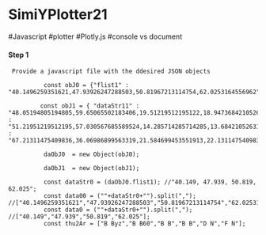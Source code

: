 # SimiYPlotter21
#Javascript #plotter #Plotly.js #console vs document

#### Step 1

     Provide a javascript file with the ddesired JSON objects

              const obJ0 = {"flist1" : "40.1496259351621,47.93926247288503,50.81967213114754,62.0253164556962","flist2":"64.97816593886463,59.73799126637555,57.37991266375546,44.80349344978166","flist3":"30.139372822299652,19.686411149825783,14.982578397212542,9.177215189873417","flist4":"29.649122807017545,19.12280701754386,14.385964912280702,9.81012658227848","flist5":"39.15211970074813,47.07158351409978,50.0,61.392405063291136","flist6":"23.18007662835249,11.685823754789272,6.513409961685824,17.40506329113924"};

             const obJ1 = { "dataStr11" : "48.05194805194805,59.65065502183406,19.51219512195122,18.94736842105263,47.18614718614719,11.49425287356322","dataStr12" : "51.21951219512195,57.030567685589524,14.285714285714285,13.68421052631579,50.40650406504065,5.74712643678161","dataStr13" : "67.21311475409836,36.06986899563319,21.584699453551913,22.131147540983605,66.66666666666666,28.688524590163933"};

              daObJ0  = new Object(obJ0); 

              daObJ1  = new Object(obJ1); 

              const dataStr0 = (daObJ0.flist1); //"40.149, 47.939, 50.819, 62.025"; 
              const data00 = (""+dataStr0+"").split(","); //["40.1496259351621","47.93926247288503","50.81967213114754","62.0253164556962"];
              const data0 = (""+dataStr0+"").split(","); //["40.149","47.939","50.819","62.025"];
              const thu2Ar = ["B Byz","B B60","B B","B B","D N","F N"];
